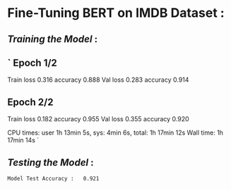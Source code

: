 # Fine-Tuning BERT on IMDB Dataset :

## ***Training the Model*** :


`
Epoch 1/2
----------
Train loss 0.316 accuracy 0.888
Val   loss 0.283 accuracy 0.914

Epoch 2/2
----------
Train loss 0.182 accuracy 0.955
Val   loss 0.355 accuracy 0.920

CPU times: user 1h 13min 5s, sys: 4min 6s, total: 1h 17min 12s
Wall time: 1h 17min 14s
`

## ***Testing the Model*** :

`
Model Test Accuracy :   0.921
`
